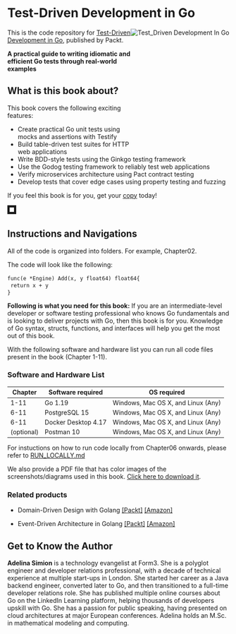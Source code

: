 # Test-Driven Development in Go

<a href="https://www.amazon.com/dp/1803247878"><img src="https://m.media-amazon.com/images/I/41oT4utXBhL._SX403_BO1,204,203,200_.jpg" alt="Test_Driven Development In Go" height="256px" align="right"></a>

This is the code repository for [Test-Driven Development in Go](https://www.amazon.com/dp/1803247878), published by Packt.

**A practical guide to writing idiomatic and efficient Go tests through real-world examples**

## What is this book about?

This book covers the following exciting features:
* Create practical Go unit tests using mocks and assertions with Testify
* Build table-driven test suites for HTTP web applications
* Write BDD-style tests using the Ginkgo testing framework
* Use the Godog testing framework to reliably test web applications
* Verify microservices architecture using Pact contract testing
* Develop tests that cover edge cases using property testing and fuzzing

If you feel this book is for you, get your [copy](https://www.amazon.com/dp/1803247878) today!

<a href="https://www.packtpub.com/?utm_source=github&utm_medium=banner&utm_campaign=GitHubBanner"><img src="https://raw.githubusercontent.com/PacktPublishing/GitHub/master/GitHub.png" 
alt="https://www.packtpub.com/" border="5" /></a>

## Instructions and Navigations
All of the code is organized into folders. For example, Chapter02.

The code will look like the following:
```
func(e *Engine) Add(x, y float64) float64{
 return x + y
}
```

**Following is what you need for this book:**
If you are an intermediate-level developer or software testing professional who knows Go fundamentals and is looking to deliver projects with Go, then this book is for you. Knowledge of Go syntax, structs, functions, and interfaces will help you get the most out of this book.

With the following software and hardware list you can run all code files present in the book (Chapter 1-11).
### Software and Hardware List
| Chapter | Software required | OS required |
| -------- | ------------------------------------ | ----------------------------------- |
| 1-11 | Go 1.19 | Windows, Mac OS X, and Linux (Any) |
| 6-11 | PostgreSQL 15 | Windows, Mac OS X, and Linux (Any) |
| 6-11 | Docker Desktop 4.17 | Windows, Mac OS X, and Linux (Any) |
| (optional) | Postman 10  | Windows, Mac OS X, and Linux (Any) |

For instuctions on how to run code locally from Chapter06 onwards, please refer to [RUN_LOCALLY.md](https://github.com/PacktPublishing/Test-Driven-Development-in-Go/blob/main/RUN_LOCALLY.md)

We also provide a PDF file that has color images of the screenshots/diagrams used in this book. [Click here to download it](https://packt.link/KFZWx).

### Related products
* Domain-Driven Design with Golang [[Packt]](https://www.packtpub.com/product/domain-driven-design-with-golang/9781804613450?utm_source=github&utm_medium=repository&utm_campaign=9781804613450) [[Amazon]](https://www.amazon.com/dp/1804613452)

* Event-Driven Architecture in Golang [[Packt]](https://www.packtpub.com/product/event-driven-architecture-in-golang/9781803238012?utm_source=github&utm_medium=repository&utm_campaign=9781803238012) [[Amazon]](https://www.amazon.com/dp/1803238011)


## Get to Know the Author
**Adelina Simion**
 is a technology evangelist at Form3. She is a polyglot engineer and developer relations professional, with a decade of technical experience at multiple start-ups in London. She started her career as a Java backend engineer, converted later to Go, and then transitioned to a full-time developer relations role. She has published multiple online courses about Go on the LinkedIn Learning platform, helping thousands of developers upskill with Go. She has a passion for public speaking, having presented on cloud architectures at major European conferences. Adelina holds an M.Sc. in mathematical modeling and computing.
